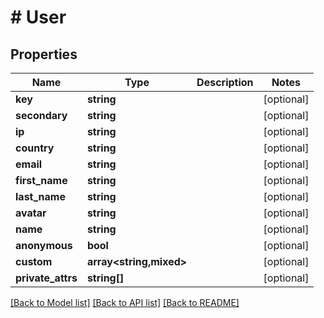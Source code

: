 # # User

## Properties

Name | Type | Description | Notes
------------ | ------------- | ------------- | -------------
**key** | **string** |  | [optional]
**secondary** | **string** |  | [optional]
**ip** | **string** |  | [optional]
**country** | **string** |  | [optional]
**email** | **string** |  | [optional]
**first_name** | **string** |  | [optional]
**last_name** | **string** |  | [optional]
**avatar** | **string** |  | [optional]
**name** | **string** |  | [optional]
**anonymous** | **bool** |  | [optional]
**custom** | **array<string,mixed>** |  | [optional]
**private_attrs** | **string[]** |  | [optional]

[[Back to Model list]](../../README.md#models) [[Back to API list]](../../README.md#endpoints) [[Back to README]](../../README.md)
